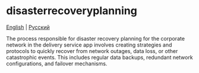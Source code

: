 # disasterrecoveryplanning

[English](qos.md) | [Русский](qos.ru.md)

The process responsible for disaster recovery planning for the corporate network in the delivery service app involves creating strategies and protocols to quickly recover from network outages, data loss, or other catastrophic events. This includes regular data backups, redundant network configurations, and failover mechanisms.
